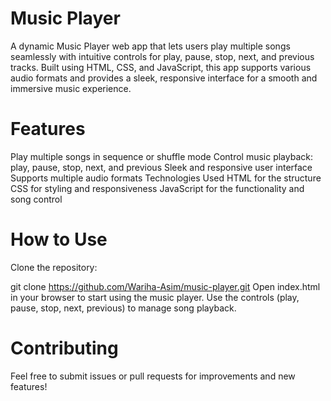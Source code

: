 # Music Player
A dynamic Music Player web app that lets users play multiple songs seamlessly with intuitive controls for play, pause, stop, next, and previous tracks. Built using HTML, CSS, and JavaScript, this app supports various audio formats and provides a sleek, responsive interface for a smooth and immersive music experience.

# Features
Play multiple songs in sequence or shuffle mode
Control music playback: play, pause, stop, next, and previous
Sleek and responsive user interface
Supports multiple audio formats
Technologies Used
HTML for the structure
CSS for styling and responsiveness
JavaScript for the functionality and song control
# How to Use
Clone the repository:

git clone https://github.com/Wariha-Asim/music-player.git
Open index.html in your browser to start using the music player.
Use the controls (play, pause, stop, next, previous) to manage song playback.

# Contributing
Feel free to submit issues or pull requests for improvements and new features!
